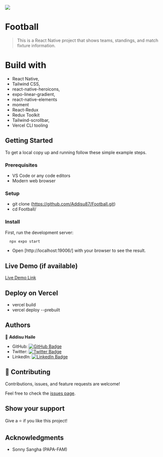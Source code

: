 ![](https://img.shields.io/badge/Microverse-blueviolet)

# Football

> This is a React Native project that shows teams, standings, and match fixture information.

# Build with

- React Native,
- Tailwind CSS,
- react-native-heroicons,
- expo-linear-gradient,
- react-native-elements
- moment
- React-Redux
- Redux Toolkit
- Tailwind-scrollbar,
- Vercel CLI tooling

## Getting Started

To get a local copy up and running follow these simple example steps.

### Prerequisites

- VS Code or any code editors
- Modern web browser

### Setup

- git clone (https://github.com/Addisu87/Football.git)
- cd Football/

### Install

First, run the development server:

```bash
  npx expo start
```

- Open [http://localhost:19006/] with your browser to see the result.

## Live Demo (if available)

[Live Demo Link](https://football-addisu87.vercel.app)

## Deploy on Vercel

- vercel build
- vercel deploy --prebuilt

## Authors

👤 **Addisu Haile**

- GitHub: [![GitHub Badge](https://img.shields.io/badge/-Addisu87-white?logo=GitHub&logoColor=181717&style=plastic)](https://github.com/Addisu87)
- Twitter: [![Twitter Badge](https://img.shields.io/badge/-AddisuTedla-white?logo=Twitter&logoColor=1DA1F2&style=plastic)](https://twitter.com/AddisuTedla)
- LinkedIn: [![LinkedIn Badge](https://img.shields.io/badge/-addisu_tedla-white?logo=LinkedIn&logoColor=1DA1F2&style=plastic)](https://linkedin.com/in/addisu-tedla/)

## 🤝 Contributing

Contributions, issues, and feature requests are welcome!

Feel free to check the [issues page](../../issues/).

## Show your support

Give a ⭐️ if you like this project!

## Acknowledgments

- Sonny Sangha (PAPA-FAM)
